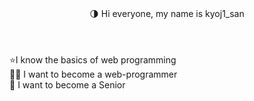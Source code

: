 

<!DOCTYPE HTML>
<html lang="ru">
  <header>
    <div class="about-me"> 🌗 Hi everyone, my name is kyoj1_san </div>
  </header>
  <body>
    <div class ="himself"> ⭐I know the basics of web programming </div>
    <footer>
     <div class="dream"> 👨‍💻 I want to become a web-programmer </div> 
       <div class="dream-2"> 🏅 I want to become a Senior </div> 
    </footer>
  </body>
</html>





